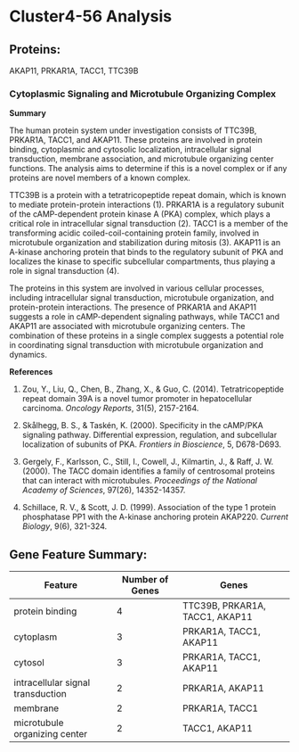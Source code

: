 # Cluster4-56 Analysis

## Proteins: 

AKAP11, PRKAR1A, TACC1, TTC39B

### Cytoplasmic Signaling and Microtubule Organizing Complex

**Summary**

The human protein system under investigation consists of TTC39B, PRKAR1A, TACC1, and AKAP11. These proteins are involved in protein binding, cytoplasmic and cytosolic localization, intracellular signal transduction, membrane association, and microtubule organizing center functions. The analysis aims to determine if this is a novel complex or if any proteins are novel members of a known complex.

TTC39B is a protein with a tetratricopeptide repeat domain, which is known to mediate protein-protein interactions (1). PRKAR1A is a regulatory subunit of the cAMP-dependent protein kinase A (PKA) complex, which plays a critical role in intracellular signal transduction (2). TACC1 is a member of the transforming acidic coiled-coil-containing protein family, involved in microtubule organization and stabilization during mitosis (3). AKAP11 is an A-kinase anchoring protein that binds to the regulatory subunit of PKA and localizes the kinase to specific subcellular compartments, thus playing a role in signal transduction (4).

The proteins in this system are involved in various cellular processes, including intracellular signal transduction, microtubule organization, and protein-protein interactions. The presence of PRKAR1A and AKAP11 suggests a role in cAMP-dependent signaling pathways, while TACC1 and AKAP11 are associated with microtubule organizing centers. The combination of these proteins in a single complex suggests a potential role in coordinating signal transduction with microtubule organization and dynamics.

**References**

1. Zou, Y., Liu, Q., Chen, B., Zhang, X., & Guo, C. (2014). Tetratricopeptide repeat domain 39A is a novel tumor promoter in hepatocellular carcinoma. *Oncology Reports*, 31(5), 2157-2164.

2. Skålhegg, B. S., & Taskén, K. (2000). Specificity in the cAMP/PKA signaling pathway. Differential expression, regulation, and subcellular localization of subunits of PKA. *Frontiers in Bioscience*, 5, D678-D693.

3. Gergely, F., Karlsson, C., Still, I., Cowell, J., Kilmartin, J., & Raff, J. W. (2000). The TACC domain identifies a family of centrosomal proteins that can interact with microtubules. *Proceedings of the National Academy of Sciences*, 97(26), 14352-14357.

4. Schillace, R. V., & Scott, J. D. (1999). Association of the type 1 protein phosphatase PP1 with the A-kinase anchoring protein AKAP220. *Current Biology*, 9(6), 321-324.

## Gene Feature Summary: 

| Feature | Number of Genes | Genes |
| --- | --- | --- |
| protein binding | 4 | TTC39B, PRKAR1A, TACC1, AKAP11 |
| cytoplasm | 3 | PRKAR1A, TACC1, AKAP11 |
| cytosol | 3 | PRKAR1A, TACC1, AKAP11 |
| intracellular signal transduction | 2 | PRKAR1A, AKAP11 |
| membrane | 2 | PRKAR1A, TACC1 |
| microtubule organizing center | 2 | TACC1, AKAP11 |

